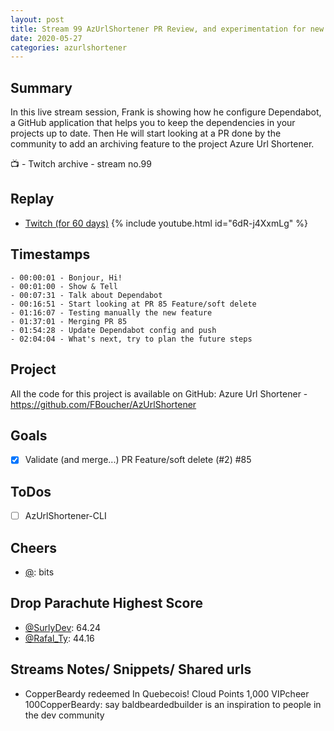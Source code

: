 ```yaml
---
layout: post
title: Stream 99 AzUrlShortener PR Review, and experimentation for new feature
date: 2020-05-27
categories: azurlshortener
---
```


## Summary

In this live stream session, Frank is showing how he configure Dependabot, a GitHub application that helps you to keep the dependencies in your projects up to date. Then He will start looking at a PR done by the community to add an archiving feature to the project Azure Url Shortener. 

📺 - Twitch archive - stream no.99

## Replay


- [Twitch (for 60 days)](https://www.twitch.tv/videos/)
{% include youtube.html id="6dR-j4XxmLg" %}
<br/><!--more-->


## Timestamps


    - 00:00:01 - Bonjour, Hi!
    - 00:01:00 - Show & Tell
    - 00:07:31 - Talk about Dependabot
    - 00:16:51 - Start looking at PR 85 Feature/soft delete
    - 01:16:07 - Testing manually the new feature
    - 01:37:01 - Merging PR 85
    - 01:54:28 - Update Dependabot config and push
    - 02:04:04 - What's next, try to plan the future steps


Project
-------

All the code for this project is available on GitHub: Azure Url Shortener - https://github.com/FBoucher/AzUrlShortener



Goals
-----

- [X] Validate (and merge...) PR Feature/soft delete (#2) #85



ToDos
-----
- [ ] AzUrlShortener-CLI


Cheers
------

- [@](https://www.twitch.tv/):  bits


Drop Parachute Highest Score
----------------------------

- [@SurlyDev](https://www.twitch.tv/SurlyDev): 64.24
- [@Rafal_Ty](https://www.twitch.tv/Rafal_Ty): 44.16



Streams Notes/ Snippets/ Shared urls
-----------------------------------

- CopperBeardy redeemed In Quebecois!
Cloud Points
1,000
VIPcheer 100CopperBeardy: say baldbeardedbuilder is an inspiration to people in the dev community


